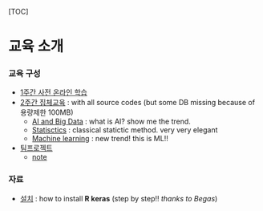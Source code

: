 

[TOC]



# 교육 소개

### 교육 구성

- [1주간 사전 온라인 학습](/on_line_training)
- [2주간 집체교육](/on_site_training) : with all source codes (but some DB missing because of 용량제한 100MB)
  - [AI and Big Data](AI-and-Big-Data.md) : what is AI? show me the trend.
  - [Statisctics](Statistics-Note.md) : classical statictic method. very very elegant
  - [Machine learning](machine-learning.md) : new trend! this is ML!!
- [팀프로젝트](/presentation)
  - [note](project-management-note.md)



### 자료

- [설치](/설치/1.-설치-안내.html) : how to install **R keras** (step by step!! *thanks to Begas*)



